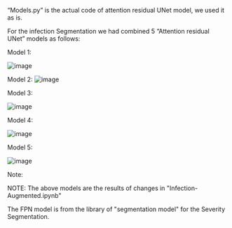 “Models.py” is the actual code of attention residual UNet model, we used it as is.  

For the infection Segmentation we had combined 5 “Attention residual UNet” models as follows:  

Model 1:

![image](https://github.com/nafiseh1425/Lung_infection_segmentation/assets/71519929/24ea4e25-49b5-4bc6-9abd-2b6c3a954c74)  



Model 2:
![image](https://github.com/nafiseh1425/Lung_infection_segmentation/assets/71519929/1a3aecea-cbec-40ea-8f8a-50669f86913d)  


Model 3:

![image](https://github.com/nafiseh1425/Lung_infection_segmentation/assets/71519929/012ab4a1-a4c0-41d5-b709-76141c454305)  

Model 4:

![image](https://github.com/nafiseh1425/Lung_infection_segmentation/assets/71519929/7ec6c1b9-efa2-4d5f-9c95-38802436f422)  

 Model 5:

![image](https://github.com/nafiseh1425/Lung_infection_segmentation/assets/71519929/719bb10b-8cdb-40fe-bc20-dac09f3c5db9)  


 Note:

 NOTE:  The above models are the results of changes in "Infection-Augmented.ipynb"


 The FPN model is from the library of "segmentation model" for the Severity Segmentation.




 
